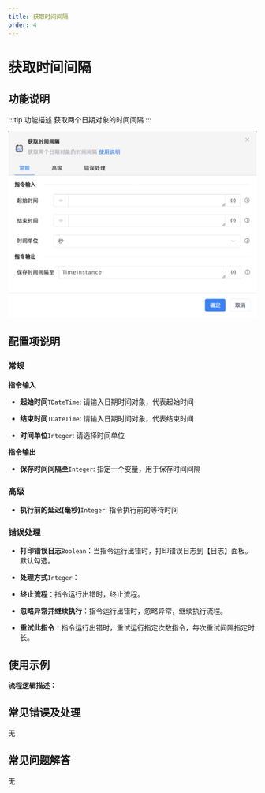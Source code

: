 ```yaml
---
title: 获取时间间隔
order: 4
---
```


# 获取时间间隔

## 功能说明

:::tip 功能描述
获取两个日期对象的时间间隔
:::

![获取时间间隔](../../../assets/获取时间间隔_command.png)

## 配置项说明

### 常规

**指令输入**

- **起始时间**`TDateTime`: 请输入日期时间对象，代表起始时间

- **结束时间**`TDateTime`: 请输入日期时间对象，代表结束时间

- **时间单位**`Integer`: 请选择时间单位


**指令输出**

- **保存时间间隔至**`Integer`: 指定一个变量，用于保存时间间隔

### 高级

- **执行前的延迟(毫秒)**`Integer`: 指令执行前的等待时间

### 错误处理

- **打印错误日志**`Boolean`：当指令运行出错时，打印错误日志到【日志】面板。默认勾选。

- **处理方式**`Integer`：

 - **终止流程**：指令运行出错时，终止流程。

 - **忽略异常并继续执行**：指令运行出错时，忽略异常，继续执行流程。

 - **重试此指令**：指令运行出错时，重试运行指定次数指令，每次重试间隔指定时长。

## 使用示例

**流程逻辑描述：** 

## 常见错误及处理

无

## 常见问题解答

无

